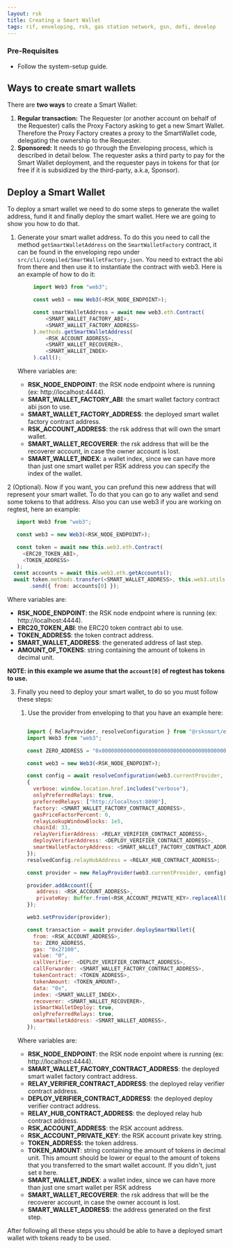 ```yaml
---
layout: rsk
title: Creating a Smart Wallet
tags: rif, enveloping, rsk, gas station network, gsn, defi, develop
---
```


### Pre-Requisites

* Follow the system-setup guide.

## Ways to create smart wallets

There are **two ways** to create a Smart Wallet:

1. **Regular transaction:** The Requester (or another account on behalf of the Requester) calls the Proxy Factory asking to get a new Smart Wallet. Therefore the Proxy Factory creates a proxy to the SmartWallet code, delegating the ownership to the Requester.
2. **Sponsored:** It needs to go through the Enveloping process, which is described in detail below. The requester asks a third party to pay for the Smart Wallet deployment, and the requester pays in tokens for that (or free if it is subsidized by the third-party, a.k.a, Sponsor).


## Deploy a Smart Wallet

To deploy a smart wallet we need to do some steps to generate the wallet address,
fund it and finally deploy the smart wallet. Here we are going to show you how to do that.

1. Generate your smart wallet address. To do this you need to call the method `getSmartWalletAddress` on the
   `SmartWalletFactory` contract, it can be found in the enveloping repo under `src/cli/compiled/SmartWalletFactory.json`.
   You need to extract the abi from there and then use it to instantiate the contract with web3.
   Here is an example of how to do it:
   ```javascript
        import Web3 from "web3";

        const web3 = new Web3(<RSK_NODE_ENDPOINT>);

        const smartWalletAddress = await new web3.eth.Contract(
            <SMART_WALLET_FACTORY_ABI>,
            <SMART_WALLET_FACTORY_ADDRESS>
        ).methods.getSmartWalletAddress(
            <RSK_ACCOUNT_ADDRESS>,
            <SMART_WALLET_RECOVERER>,
            <SMART_WALLET_INDEX>
        ).call();
   ```
   Where variables are:

   * **RSK_NODE_ENDPOINT**: the RSK node endpoint where is running (ex: http://localhost:4444).
   * **SMART_WALLET_FACTORY_ABI**: the smart wallet factory contract abi json to use.
   * **SMART_WALLET_FACTORY_ADDRESS**: the deployed smart wallet factory contract address.
   * **RSK_ACCOUNT_ADDRESS**: the rsk address that will own the smart wallet.
   * **SMART_WALLET_RECOVERER**: the rsk address that will be the recoverer account, in case the owner account is lost.
   * **SMART_WALLET_INDEX**: a wallet index, since we can have more than just one smart wallet per RSK address
   you can specify the index of the wallet.

2 (Optional). Now if you want, you can prefund this new address that will represent your smart wallet. To do that you can go
to any wallet and send some tokens to that address. Also you can use web3 if you are working on regtest, here an
   example:
   ```javascript
      import Web3 from "web3";

      const web3 = new Web3(<RSK_NODE_ENDPOINT>);

      const token = await new this.web3.eth.Contract(
        <ERC20_TOKEN_ABI>,
        <TOKEN_ADDRESS>
      );
     const accounts = await this.web3.eth.getAccounts();
     await token.methods.transfer(<SMART_WALLET_ADDRESS>, this.web3.utils.toWei(<AMOUNT_OF_TOKENS>, "ether"))
          .send({ from: accounts[0] });
   ```
   Where variables are:

   * **RSK_NODE_ENDPOINT**: the RSK node endpoint where is running (ex: http://localhost:4444).
   * **ERC20_TOKEN_ABI**: the ERC20 token contract abi to use.
   * **TOKEN_ADDRESS**: the token contract address.
   * **SMART_WALLET_ADDRESS**: the generated address of last step.
   * **AMOUNT_OF_TOKENS**: string containing the amount of tokens in decimal unit.

   **NOTE: in this example we asume that the `account[0]` of regtest has tokens to use.**

3. Finally you need to deploy your smart wallet, to do so you must follow these steps:

   1. Use the provider from enveloping to that you have an example here:
   ```javascript

      import { RelayProvider, resolveConfiguration } from "@rsksmart/enveloping";
      import Web3 from "web3";

      const ZERO_ADDRESS = "0x0000000000000000000000000000000000000000";

      const web3 = new Web3(<RSK_NODE_ENDPOINT>);

      const config = await resolveConfiguration(web3.currentProvider,
      {
        verbose: window.location.href.includes("verbose"),
        onlyPreferredRelays: true,
        preferredRelays: ["http://localhost:8090"],
        factory: <SMART_WALLET_FACTORY_CONTRACT_ADDRESS>,
        gasPriceFactorPercent: 0,
        relayLookupWindowBlocks: 1e5,
        chainId: 33,
        relayVerifierAddress: <RELAY_VERIFIER_CONTRACT_ADDRESS>,
        deployVerifierAddress: <DEPLOY_VERIFIER_CONTRACT_ADDRESS>,
        smartWalletFactoryAddress: <SMART_WALLET_FACTORY_CONTRACT_ADDRESS>
      });
      resolvedConfig.relayHubAddress = <RELAY_HUB_CONTRACT_ADDRESS>;

      const provider = new RelayProvider(web3.currentProvider, config);

      provider.addAccount({
         address: <RSK_ACCOUNT_ADDRESS>,
         privateKey: Buffer.from(<RSK_ACCOUNT_PRIVATE_KEY>.replaceAll("0x", ""), "hex")
      });

      web3.setProvider(provider);

      const transaction = await provider.deploySmartWallet({
        from: <RSK_ACCOUNT_ADDRESS>,
        to: ZERO_ADDRESS,
        gas: "0x27100",
        value: "0",
        callVerifier: <DEPLOY_VERIFIER_CONTRACT_ADDRESS>,
        callForwarder: <SMART_WALLET_FACTORY_CONTRACT_ADDRESS>,
        tokenContract: <TOKEN_ADDRESS>,
        tokenAmount: <TOKEN_AMOUNT>,
        data: "0x",
        index: <SMART_WALLET_INDEX>,
        recoverer: <SMART_WALLET_RECOVERER>,
        isSmartWalletDeploy: true,
        onlyPreferredRelays: true,
        smartWalletAddress: <SMART_WALLET_ADDRESS>,
      });
   ```

   Where variables are:

   * **RSK_NODE_ENDPOINT**: the RSK node enpoint where is running (ex: http://localhost:4444).
   * **SMART_WALLET_FACTORY_CONTRACT_ADDRESS**: the deployed smart wallet factory contract address.
   * **RELAY_VERIFIER_CONTRACT_ADDRESS**: the deployed relay verifier contract address.
   * **DEPLOY_VERIFIER_CONTRACT_ADDRESS**: the deployed deploy verifier contract address.
   * **RELAY_HUB_CONTRACT_ADDRESS**: the deployed relay hub contract address.
   * **RSK_ACCOUNT_ADDRESS**: the RSK account address.
   * **RSK_ACCOUNT_PRIVATE_KEY**: the RSK account private key string.
   * **TOKEN_ADDRESS**: the token address.
   * **TOKEN_AMOUNT**: string containing the amount of tokens in decimal unit. This amount should be lower
     or equal to the amount of tokens that you transferred to the smart wallet account. If you didn't, just set `0` here.
   * **SMART_WALLET_INDEX**: a wallet index, since we can have more than just one smart wallet per RSK address
   * **SMART_WALLET_RECOVERER**: the rsk address that will be the recoverer account, in case the owner account is lost.
   * **SMART_WALLET_ADDRESS**: the address generated on the first step.

After following all these steps you should be able to have a deployed smart wallet with tokens ready to be used.

